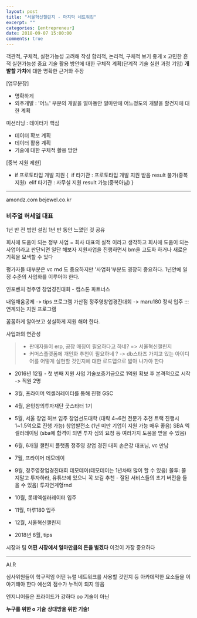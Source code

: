 ```yaml
---
layout: post
title: "서울혁신챌린지 - 마지막 네트워킹"
excerpt: ""
categories: [entrepreneur]
date: 2018-09-07 15:00:00
comments: true
---
```


객관적, 구체적, 실현가능성 고려해 작성
합리적, 논리적, 구체적
보기 좋게 x
고민한 흔적
실현가능성 중요
기술 활용 방안에 대한 구체적 계획(단계적 기술 실현 과정 기입)
**개발할 가치**에 대한 명확한 근거와 주장

[업무분장]
- 명확하게
- 외주개발 : '어느' 부분의 개발을 얼마동안 얼마만에 어느정도의 개발을 할건지에 대한 계획

미선러닝 : 데이터가 핵심
- 데이터 확보 계획
- 데이터 활용 계획
- 기술에 대한 구체적 활용 방안

[중복 지원 제한]
- if  프로토타입 개발 지원 {     if 타기관 : 프로토타입 개발 지원 받음 result 불가(중복지원)     elif 타기관 : 사무실 지원 result 가능(중복아님) } 

---

amondz.com
bejewel.co.kr

### 비주얼 허세일 대표

1년 반 전 법인 설립
1년 반 동안 느꼈던 것 공유

회사에 도움이 되는 정부 사업 = 회사 대표의 실적 이라고 생각하고 회사에 도움이 되는 사업이라고 판단되면 일단 해보자
지원사업을 진행하면서 bm을 고도화 하거나 새로운 기획을 모색할 수 있다

평가자들 대부분은 vc
rnd 도 중요하지만 '사업화'부분도 굉장히 중요하다.
1년안에 일정 수준의 사업화를 이루어야 한다.

인포벤처
정주영 창업경진대회 - 캡스톤 파트너스

내일채움공제 -> tips 프로그램 가산점
정주영창업경진대회 -> maru180 정식 입주
::: 연계되는 지원 프로그램

꼼꼼하게 알아보고 성실하게 지원 해야 한다.

사업과의 연관성
> - 판매자들이 erp, 공장 매칭이 필요하다고 하네? => 서울혁신챌린지
> - 커머스플랫폼에 개인화 추천이 필요하네 ? -> db스타즈
가지고 있는 아이디어를 어떻게 실현할 것인지에 대한 로드맵으로 밟아 나가야 한다

- 2016년 12월 - 첫 번째 지원 사업
기술보증기금으로 1억원 확보 후 본격적으로 시작 -> 직원 2명
- 3월, 프라이머 엑셀러레이터를 통해 진행
	GSC
- 4월, 윤민창의투자재단 굿스타터 1기
- 5월, 서울 창업 허브 입주
	창업선도대학 (대략 4~6천 전문가 추천 트랙 진행시 1~1.5억으로 진행 가능)
	창업발전소 (1년 미만 기업이 지원 가능 매우 좋음)
	SBA 엑셀러레이팅 (sba에 합격이 되면 투자 심의 요청 등 여러가지 도움을 받을 수 있음)
- 6월, 6개월 챌린지 플랫폼
	정주영 창업 경진 대회
	손은강 대표님, vc 만남
- 7월, 프라이머 데모데이
- 9월, 정주영창업경진대회 데모데이(데모데이는 1년차때 많이 할 수 있음)
	쫄투: 쫄지말고 투자하라, 유튜브에 있으니 꼭 보길 추천 - 잘된 서비스들의 초기 버전을 들을 수 있음)
	투자연계형rnd
- 10월, 롯데엑셀러레이터 입주
- 11월, 마루180 입주
- 12월, 서울혁신챌린지

- 2018년 6월, tips



시장과 팀
**어떤 시장에서 얼마만큼의 돈을 벌겠다**
이것이 가장 중요하다


---


AI.R

심사위원들이 학구적임
어떤 뉴럴 네트워크를 사용할 것인지 등
아카데믹한 요소들을 이야기해야 한다
예선의 점수가 누적이 되지 않음

엔지니어들은 프라이드가 강하다
oo 기술이 아닌

**누구를 위한 o 기술**
**상대방을 위한 기술!**
